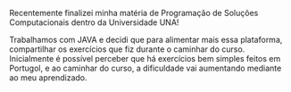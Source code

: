 Recentemente finalizei minha matéria de Programação de Soluções Computacionais dentro da Universidade UNA!

Trabalhamos com JAVA e decidi que para alimentar mais essa plataforma, compartilhar os exercícios que fiz durante o caminhar do curso.
Inicialmente é possível perceber que há exercícios bem simples feitos em Portugol, e ao caminhar do curso, a dificuldade vai aumentando mediante ao meu aprendizado.
